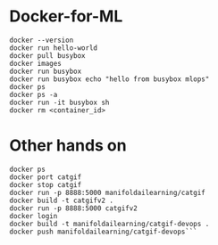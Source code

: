 # Docker-for-ML

```
docker --version
docker run hello-world
docker pull busybox
docker images
docker run busybox
docker run busybox echo "hello from busybox mlops"
docker ps
docker ps -a
docker run -it busybox sh
docker rm <container_id>
```


# Other hands on 

```docker run -d -P --name catgif manifoldailearning/catgif
docker ps
docker port catgif
docker stop catgif
docker run -p 8888:5000 manifoldailearning/catgif
docker build -t catgifv2 .
docker run -p 8888:5000 catgifv2
docker login
docker build -t manifoldailearning/catgif-devops .
docker push manifoldailearning/catgif-devops```